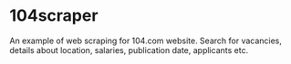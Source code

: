 # 104scraper

An example of web scraping for 104.com website. Search for vacancies, details about location, salaries, publication date, applicants etc.
